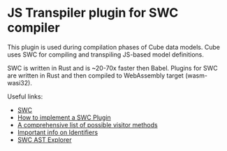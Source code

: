 # JS Transpiler plugin for SWC compiler

This plugin is used during compilation phases of Cube data models. Cube uses SWC for compiling
and transpiling JS-based model definitions.

SWC is written in Rust and is ~20-70x faster then Babel. Plugins for SWC are written in Rust and
then compiled to WebAssembly target (wasm-wasi32).

Useful links:
* [SWC](https://swc.rs)
* [How to implement a SWC Plugin](https://swc.rs/docs/plugin/ecmascript/getting-started)
* [A comprehensive list of possible visitor methods](https://rustdoc.swc.rs/swc_ecma_visit/trait.VisitMut.html)
* [Important info on Identifiers](https://rustdoc.swc.rs/swc_ecma_ast/struct.Ident.html)
* [SWC AST Explorer](https://play.swc.rs)
